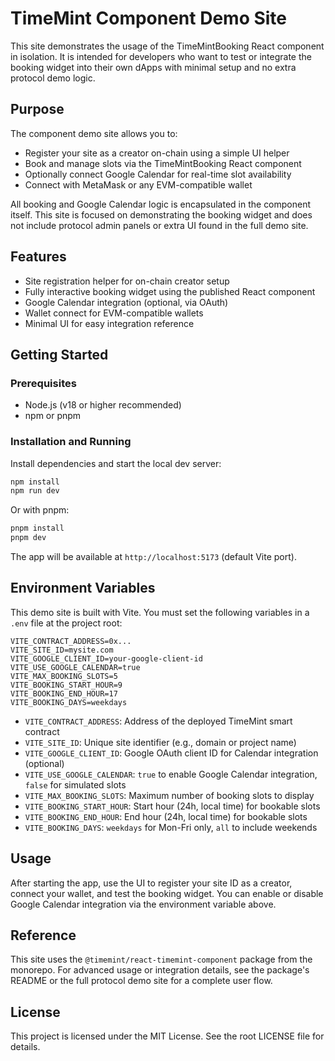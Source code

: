# TimeMint Component Demo Site

This site demonstrates the usage of the TimeMintBooking React component in isolation. It is intended for developers who want to test or integrate the booking widget into their own dApps with minimal setup and no extra protocol demo logic.

## Purpose

The component demo site allows you to:
- Register your site as a creator on-chain using a simple UI helper
- Book and manage slots via the TimeMintBooking React component
- Optionally connect Google Calendar for real-time slot availability
- Connect with MetaMask or any EVM-compatible wallet

All booking and Google Calendar logic is encapsulated in the component itself. This site is focused on demonstrating the booking widget and does not include protocol admin panels or extra UI found in the full demo site.

## Features

- Site registration helper for on-chain creator setup
- Fully interactive booking widget using the published React component
- Google Calendar integration (optional, via OAuth)
- Wallet connect for EVM-compatible wallets
- Minimal UI for easy integration reference

## Getting Started

### Prerequisites
- Node.js (v18 or higher recommended)
- npm or pnpm

### Installation and Running

Install dependencies and start the local dev server:

```bash
npm install
npm run dev
```

Or with pnpm:

```bash
pnpm install
pnpm dev
```

The app will be available at `http://localhost:5173` (default Vite port).

## Environment Variables

This demo site is built with Vite. You must set the following variables in a `.env` file at the project root:

```
VITE_CONTRACT_ADDRESS=0x...
VITE_SITE_ID=mysite.com
VITE_GOOGLE_CLIENT_ID=your-google-client-id
VITE_USE_GOOGLE_CALENDAR=true
VITE_MAX_BOOKING_SLOTS=5
VITE_BOOKING_START_HOUR=9
VITE_BOOKING_END_HOUR=17
VITE_BOOKING_DAYS=weekdays
```

- `VITE_CONTRACT_ADDRESS`: Address of the deployed TimeMint smart contract
- `VITE_SITE_ID`: Unique site identifier (e.g., domain or project name)
- `VITE_GOOGLE_CLIENT_ID`: Google OAuth client ID for Calendar integration (optional)
- `VITE_USE_GOOGLE_CALENDAR`: `true` to enable Google Calendar integration, `false` for simulated slots
- `VITE_MAX_BOOKING_SLOTS`: Maximum number of booking slots to display
- `VITE_BOOKING_START_HOUR`: Start hour (24h, local time) for bookable slots
- `VITE_BOOKING_END_HOUR`: End hour (24h, local time) for bookable slots
- `VITE_BOOKING_DAYS`: `weekdays` for Mon-Fri only, `all` to include weekends

## Usage

After starting the app, use the UI to register your site ID as a creator, connect your wallet, and test the booking widget. You can enable or disable Google Calendar integration via the environment variable above.

## Reference

This site uses the `@timemint/react-timemint-component` package from the monorepo. For advanced usage or integration details, see the package's README or the full protocol demo site for a complete user flow.

## License

This project is licensed under the MIT License. See the root LICENSE file for details.
